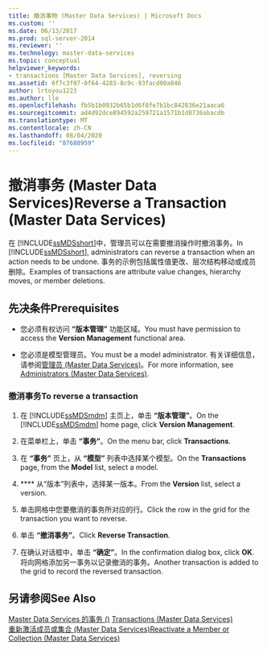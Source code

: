 ```yaml
---
title: 撤消事物 (Master Data Services) | Microsoft Docs
ms.custom: ''
ms.date: 06/13/2017
ms.prod: sql-server-2014
ms.reviewer: ''
ms.technology: master-data-services
ms.topic: conceptual
helpviewer_keywords:
- transactions [Master Data Services], reversing
ms.assetid: 6f7c3f07-0f64-4283-8c9c-93facd00a046
author: lrtoyou1223
ms.author: lle
ms.openlocfilehash: fb5b1b0932b65b1d6f8fe7b1bc842836e21aaca6
ms.sourcegitcommit: ad4d92dce894592a259721a1571b1d8736abacdb
ms.translationtype: MT
ms.contentlocale: zh-CN
ms.lasthandoff: 08/04/2020
ms.locfileid: "87688959"
---
```

# <a name="reverse-a-transaction-master-data-services"></a><span data-ttu-id="e82b6-102">撤消事务 (Master Data Services)</span><span class="sxs-lookup"><span data-stu-id="e82b6-102">Reverse a Transaction (Master Data Services)</span></span>
  <span data-ttu-id="e82b6-103">在 [!INCLUDE[ssMDSshort](../includes/ssmdsshort-md.md)]中，管理员可以在需要撤消操作时撤消事务。</span><span class="sxs-lookup"><span data-stu-id="e82b6-103">In [!INCLUDE[ssMDSshort](../includes/ssmdsshort-md.md)], administrators can reverse a transaction when an action needs to be undone.</span></span> <span data-ttu-id="e82b6-104">事务的示例包括属性值更改、层次结构移动或成员删除。</span><span class="sxs-lookup"><span data-stu-id="e82b6-104">Examples of transactions are attribute value changes, hierarchy moves, or member deletions.</span></span>  
  
## <a name="prerequisites"></a><span data-ttu-id="e82b6-105">先决条件</span><span class="sxs-lookup"><span data-stu-id="e82b6-105">Prerequisites</span></span>  
  
-   <span data-ttu-id="e82b6-106">您必须有权访问 **“版本管理”** 功能区域。</span><span class="sxs-lookup"><span data-stu-id="e82b6-106">You must have permission to access the **Version Management** functional area.</span></span>  
  
-   <span data-ttu-id="e82b6-107">您必须是模型管理员。</span><span class="sxs-lookup"><span data-stu-id="e82b6-107">You must be a model administrator.</span></span> <span data-ttu-id="e82b6-108">有关详细信息，请参阅[管理员 &#40;Master Data Services&#41;](administrators-master-data-services.md)。</span><span class="sxs-lookup"><span data-stu-id="e82b6-108">For more information, see [Administrators &#40;Master Data Services&#41;](administrators-master-data-services.md).</span></span>  
  
### <a name="to-reverse-a-transaction"></a><span data-ttu-id="e82b6-109">撤消事务</span><span class="sxs-lookup"><span data-stu-id="e82b6-109">To reverse a transaction</span></span>  
  
1.  <span data-ttu-id="e82b6-110">在 [!INCLUDE[ssMDSmdm](../includes/ssmdsmdm-md.md)] 主页上，单击 **“版本管理”**。</span><span class="sxs-lookup"><span data-stu-id="e82b6-110">On the [!INCLUDE[ssMDSmdm](../includes/ssmdsmdm-md.md)] home page, click **Version Management**.</span></span>  
  
2.  <span data-ttu-id="e82b6-111">在菜单栏上，单击 **“事务”**。</span><span class="sxs-lookup"><span data-stu-id="e82b6-111">On the menu bar, click **Transactions**.</span></span>  
  
3.  <span data-ttu-id="e82b6-112">在 **“事务”** 页上，从 **“模型”** 列表中选择某个模型。</span><span class="sxs-lookup"><span data-stu-id="e82b6-112">On the **Transactions** page, from the **Model** list, select a model.</span></span>  
  
4.  <span data-ttu-id="e82b6-113">\*\*\*\* 从“版本”列表中，选择某一版本。</span><span class="sxs-lookup"><span data-stu-id="e82b6-113">From the **Version** list, select a version.</span></span>  
  
5.  <span data-ttu-id="e82b6-114">单击网格中您要撤消的事务所对应的行。</span><span class="sxs-lookup"><span data-stu-id="e82b6-114">Click the row in the grid for the transaction you want to reverse.</span></span>  
  
6.  <span data-ttu-id="e82b6-115">单击 **“撤消事务”**。</span><span class="sxs-lookup"><span data-stu-id="e82b6-115">Click **Reverse Transaction**.</span></span>  
  
7.  <span data-ttu-id="e82b6-116">在确认对话框中，单击 **“确定”**。</span><span class="sxs-lookup"><span data-stu-id="e82b6-116">In the confirmation dialog box, click **OK**.</span></span> <span data-ttu-id="e82b6-117">将向网格添加另一事务以记录撤消的事务。</span><span class="sxs-lookup"><span data-stu-id="e82b6-117">Another transaction is added to the grid to record the reversed transaction.</span></span>  
  
## <a name="see-also"></a><span data-ttu-id="e82b6-118">另请参阅</span><span class="sxs-lookup"><span data-stu-id="e82b6-118">See Also</span></span>  
 <span data-ttu-id="e82b6-119">[Master Data Services 的事务 &#40;&#41;](../../2014/master-data-services/transactions-master-data-services.md) </span><span class="sxs-lookup"><span data-stu-id="e82b6-119">[Transactions &#40;Master Data Services&#41;](../../2014/master-data-services/transactions-master-data-services.md) </span></span>  
 [<span data-ttu-id="e82b6-120">重新激活成员或集合 (Master Data Services)</span><span class="sxs-lookup"><span data-stu-id="e82b6-120">Reactivate a Member or Collection &#40;Master Data Services&#41;</span></span>](../../2014/master-data-services/reactivate-a-member-or-collection-master-data-services.md)  
  
  
